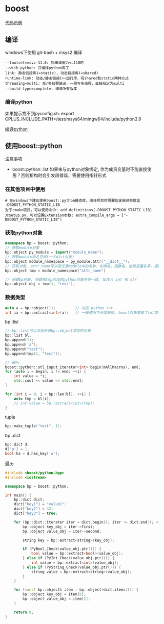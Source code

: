 
# boost

[代码示例](../../templates/code/boost-python/python-lib/README.md)

## 编译

windows下使用 git-bash + msys2 编译

```text
--toolset=msvc-11.0: 指编译器为vc110的
--with-python: 只编译python库了
link: 静态链接库(=static), 动态链接库(=shared)
runtime-link: 动态/静态链接C++运行库，有shared和static两种方式
threading=multi: 单/多线程编译，一般写多线程，直接指定为multi
--build-type=complete: 编译所有版本
```

### 编译python

如果提示找不到pyconfig.sh: export CPLUS_INCLUDE_PATH=/test/msys64/mingw64/include/python3.9

[编译python](https://blog.csdn.net/NarutoInspire/article/details/116306260)

## 使用boost::python

注意事项

* boost::python::list 如果未与python对象绑定, 作为成员变量时不能直接使用？否则析构时会引发段错误，需要使用指针形式

### 在其他项目中使用

```text
# 在windows下建议使用boost::python静态库，编译项目时需要指定编译参数宏
-DBOOST_PYTHON_STATIC_LIB
对于cmake项目，可以使用命令: add_definitions(-DBOOST_PYTHON_STATIC_LIB)
对setup.py，可以设置Extension参数: extra_compile_args = ["-DBOOST_PYTHON_STATIC_LIB"]
```

### 获取python对象

```cpp
namespace bp = boost::python;
// 获取module对象
bp::object py_module = import("module_name");
// 获取module命名空间(一个dict对象)
bp::object module_namespace = py_module.attr("__dict__");
// 获取对象, attr_name可以是任意module中的名称，如类名，函数名，全局变量名等，返回值也是对应类型的对象
bp::object tmp = module_namespace["attr_name"]

// 创建bp对象, 参数和tmp对应的python对象传参一致, 如传入 int 和 str
bp::object obj = tmp(1, "test");
```

### 数据类型

```cpp
auto a = bp::object(1);         // 对应 python int
int ia = bp::extract<int>(a);   // 一般情况下无需转换, boost对象重载了int类型的运算符
```

bp::list

```cpp
// bp::list可以添加任意bp::object类型的对象
bp::list bl;
bp.append(1);
bp.append('a');
bp.append("test");
bp.append(tmp(1, "test"));
```

```cpp
// 遍历
boost::python::stl_input_iterator<int> begin(mAllMacros), end;
for (auto i = begin; i != end; ++i) {
    int value = *i;
    std::cout << value << std::endl;
}

for (int i = 0; i < bp::len(bl); ++i) {
    auto tmp = bl[i];
    // int value = bp::extract<int>(tmp);
}
```

tuple

```cpp
bp::make_tuple("test", 1);
```

bp::dict

```cpp
bp::dict d;
d['a'] = 1;
bool ha = d.has_key('a');
```

遍历

```cpp
#include <boost/python.hpp>
#include <iostream>

namespace bp = boost::python;

int main() {
    bp::dict dict;
    dict["key1"] = "value1";
    dict["key2"] = 42;
    dict["key3"] = true;

    for (bp::dict::iterator iter = dict.begin(); iter != dict.end(); ++iter) {
        bp::object key_obj = iter->first;
        bp::object value_obj = iter->second;

        string key = bp::extract<string>(key_obj);

        if (PyBool_Check(value_obj.ptr())) {
            bool value = bp::extract<bool>(value_obj);
        } else if (PyInt_Check(value_obj.ptr())) {
            int value = bp::extract<int>(value_obj);
        } else if (PyString_Check(value_obj.ptr())) {
            string value = bp::extract<string>(value_obj);
        }
    }

    for (const bp::object& item : bp::object(dict.items())) {
        bp::object key_obj = item[0];
        bp::object value_obj = item[1];
    }

    return 0;
}
```
